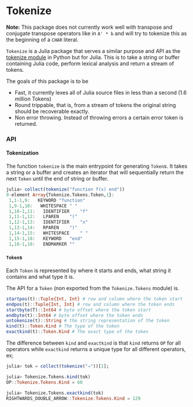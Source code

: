 # Tokenize

**Note:** This package does not currently work well with transpose and conjugate transpose operators like in `A' * b` and will try to tokenize this as the beginning of a `CHAR` literal.

`Tokenize` is a Julia package that serves a similar purpose and API as the [tokenize module](https://docs.python.org/3/library/tokenize.html) in Python but for Julia. This is to take a string or buffer containing Julia code, perform lexical analysis and return a stream of tokens.

The goals of this package is to be

* Fast, it currently lexes all of Julia source files in less than a second (1.6 million Tokens)
* Round trippable, that is, from a stream of tokens the original string should be recoverable exactly.
* Non error throwing. Instead of throwing errors a certain error token is returned.

### API

#### Tokenization

The function `tokenize` is the main entrypoint for generating `Token`s.
It takes a string or a buffer and creates an iterator that will sequentially return the next `Token` until the end of string or buffer.

```jl
julia> collect(tokenize("function f(x) end"))
9-element Array{Tokenize.Tokens.Token,1}:
 1,1-1,9:   KEYWORD "function"
 1,9-1,10:   WHITESPACE " "
 1,10-1,11:   IDENTIFIER    "f"
 1,11-1,12:   LPAREN    "("
 1,12-1,13:   IDENTIFIER    "x"
 1,13-1,14:   RPAREN    ")"
 1,14-1,15:   WHITESPACE    " "
 1,15-1,18:   KEYWORD   "end"
 1,18-1,18:   ENDMARKER ""
```

#### `Token`s

Each `Token` is represented by where it starts and ends, what string it contains and what type it is.

The API for a `Token` (non exported from the `Tokenize.Tokens` module) is.

```julia
startpos(t)::Tuple{Int, Int} # row and column where the token start
endpos(t)::Tuple{Int, Int} # row and column where the token ends
startbyte(T)::Int64 # byte offset where the token start
endbyte(t)::Int64 # byte offset where the token ends
untokenize(t)::String # the string representation of the token
kind(t)::Token.Kind # The type of the token
exactkind(t)::Token.Kind # The exact type of the token
```

The difference between `kind` and `exactkind` is that `kind` returns `OP` for all operators while `exactkind` returns a unique type for all different operators, ex;

```jl
julia> tok = collect(tokenize("⇒"))[1];

julia> Tokenize.Tokens.kind(tok)
OP::Tokenize.Tokens.Kind = 60

julia> Tokenize.Tokens.exactkind(tok)
RIGHTWARDS_DOUBLE_ARROW::Tokenize.Tokens.Kind = 129
```
